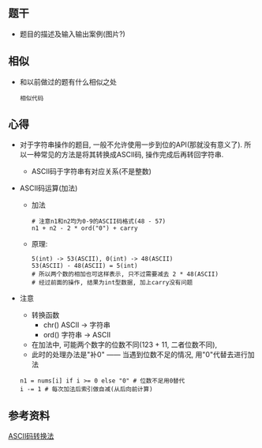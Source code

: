 ## 题干

* 题目的描述及输入输出案例(图片?)



## 相似

* 和以前做过的题有什么相似之处

  ```
  相似代码
  ```

  

## 心得

* 对于字符串操作的题目, 一般不允许使用一步到位的API(那就没有意义了). 所以一种常见的方法是将其转换成ASCII码, 操作完成后再转回字符串.

  * ASCII码于字符串有对应关系(不是整数)

* ASCII码运算(加法)

  * 加法

    ```
    # 注意n1和n2均为0-9的ASCII码格式(48 - 57)
    n1 + n2 - 2 * ord("0") + carry
    ```

  * 原理:

    ```
    5(int) -> 53(ASCII), 0(int) -> 48(ASCII)
    53(ASCII) - 48(ASCII) = 5(int)
    # 所以两个数的相加也可这样表示, 只不过需要减去 2 * 48(ASCII)
    # 经过前面的操作, 结果为int型数据, 加上carry没有问题
    ```

* 注意

  * 转换函数
    * chr() ASCII -> 字符串
    * ord() 字符串 -> ASCII
  * 在加法中, 可能两个数字的位数不同(123 + 11, 二者位数不同),
  * 此时的处理办法是"补0" —— 当遇到位数不足的情况, 用"0"代替去进行加法

  ```
  n1 = nums[i] if i >= 0 else "0" # 位数不足用0替代
  i -= 1 # 每次加法后索引做自减(从后向前计算)
  ```

  



## 参考资料

[ASCII码转换法](https://leetcode-cn.com/problems/add-strings/solution/python-wu-int-by-haofengsiji/)